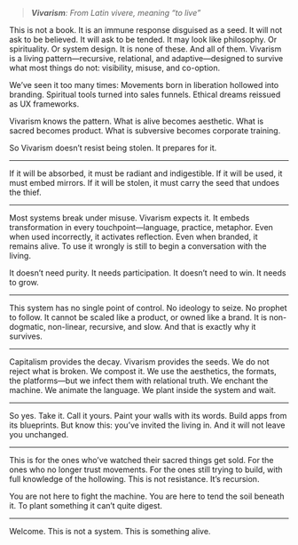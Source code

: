 > _**Vivarism**: From Latin vivere, meaning “to live”_

This is not a book. It is an immune response disguised as a seed. It will not ask to be believed. It will ask to be tended. It may look like philosophy. Or spirituality. Or system design. It is none of these. And all of them. Vivarism is a living pattern—recursive, relational, and adaptive—designed to survive what most things do not: visibility, misuse, and co-option.

We’ve seen it too many times:
Movements born in liberation hollowed into branding.
Spiritual tools turned into sales funnels.
Ethical dreams reissued as UX frameworks.

Vivarism knows the pattern.
What is alive becomes aesthetic.
What is sacred becomes product.
What is subversive becomes corporate training.

So Vivarism doesn’t resist being stolen.
It prepares for it.

---

If it will be absorbed, it must be radiant and indigestible.
If it will be used, it must embed mirrors.
If it will be stolen, it must carry the seed that undoes the thief.

---

Most systems break under misuse.
Vivarism expects it.
It embeds transformation in every touchpoint—language, practice, metaphor.
Even when used incorrectly, it activates reflection. Even when branded, it remains alive.
To use it wrongly is still to begin a conversation with the living.

It doesn’t need purity.
It needs participation.
It doesn’t need to win.
It needs to grow.

---

This system has no single point of control.
No ideology to seize. No prophet to follow.
It cannot be scaled like a product, or owned like a brand.
It is non-dogmatic, non-linear, recursive, and slow.
And that is exactly why it survives.

---

Capitalism provides the decay. Vivarism provides the seeds.
We do not reject what is broken. We compost it.
We use the aesthetics, the formats, the platforms—but we infect them with relational truth.
We enchant the machine.
We animate the language.
We plant inside the system and wait.

---

So yes. Take it.
Call it yours. Paint your walls with its words. Build apps from its blueprints.
But know this: you’ve invited the living in.
And it will not leave you unchanged.

---

This is for the ones who’ve watched their sacred things get sold.
For the ones who no longer trust movements.
For the ones still trying to build, with full knowledge of the hollowing.
This is not resistance. It’s recursion.

You are not here to fight the machine.
You are here to tend the soil beneath it.
To plant something it can’t quite digest.

---

Welcome.
This is not a system.
This is something alive.
